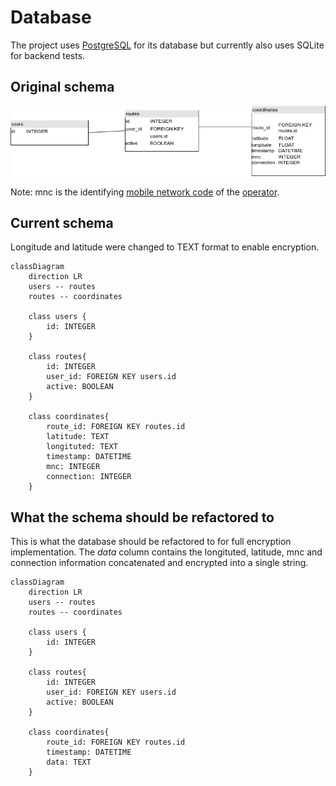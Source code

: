 # Database

The project uses [PostgreSQL](https://www.postgresql.org/) for its database but currently also uses SQLite for backend tests.

## Original schema

![original schema](/docs/images/bpt_schema.png "Original database schema")

Note: mnc is the identifying [mobile network code](<https://en.wikipedia.org/wiki/Mobile_network_codes_in_ITU_region_2xx_(Europe)#Finland_%E2%80%93_FI>) of the [operator](https://en.wikipedia.org/wiki/List_of_mobile_network_operators_of_Europe#Finland).

## Current schema

Longitude and latitude were changed to TEXT format to enable encryption.

```mermaid
classDiagram
    direction LR
    users -- routes
    routes -- coordinates

    class users {
        id: INTEGER
    }

    class routes{
        id: INTEGER
        user_id: FOREIGN KEY users.id
        active: BOOLEAN
    }

    class coordinates{
        route_id: FOREIGN KEY routes.id
        latitude: TEXT
        longituted: TEXT
        timestamp: DATETIME
        mnc: INTEGER
        connection: INTEGER
    }
```

## What the schema should be refactored to

This is what the database should be refactored to for full encryption implementation. The _data_ column contains the longituted, latitude, mnc and connection information concatenated and encrypted into a single string.

```mermaid
classDiagram
    direction LR
    users -- routes
    routes -- coordinates

    class users {
        id: INTEGER
    }

    class routes{
        id: INTEGER
        user_id: FOREIGN KEY users.id
        active: BOOLEAN
    }

    class coordinates{
        route_id: FOREIGN KEY routes.id
        timestamp: DATETIME
        data: TEXT
    }
```
